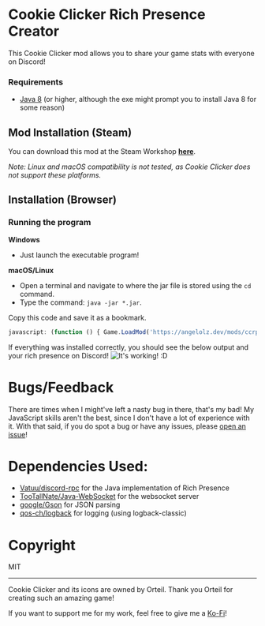 # Cookie Clicker Rich Presence Creator
This Cookie Clicker mod allows you to share your game stats with everyone on Discord!
### Requirements
- [Java 8](https://java.com/en/download/) (or higher, although the exe might prompt you to install Java 8 for some reason)


## Mod Installation (Steam)
You can download this mod at the Steam Workshop **[here](https://steamcommunity.com/sharedfiles/filedetails/?id=2708959340)**.

*Note: Linux and macOS compatibility is not tested, as Cookie Clicker does not support these platforms.*

## Installation (Browser)

### Running the program

**Windows**
- Just launch the executable program!

**macOS/Linux**
- Open a terminal and navigate to where the jar file is stored using the `cd` command.
- Type the command: `java -jar *.jar`.

Copy this code and save it as a bookmark.
```javascript
javascript: (function () { Game.LoadMod('https://angelolz.dev/mods/ccrpc/main.js?v1.3'); }());
```

If everything was installed correctly, you should see the below output and your rich presence on Discord!
![It's working! :D](https://i.imgur.com/JAIsMk4.png)

# Bugs/Feedback
There are times when I might've left a nasty bug in there, that's my bad! My JavaScript skills aren't the best, since I don't have a lot of experience with it. With that said, if you do spot a bug or have any issues, please [open an issue](https://github.com/angelolz1/CookieClickerRPC/issues)!

# Dependencies Used:
- [Vatuu/discord-rpc](https://github.com/Vatuu/discord-rpc) for the Java implementation of Rich Presence
- [TooTallNate/Java-WebSocket](https://github.com/TooTallNate/Java-WebSocket) for the websocket server
- [google/Gson](https://github.com/google/gson) for JSON parsing
- [qos-ch/logback](https://github.com/qos-ch/logback) for logging (using logback-classic)

# Copyright
MIT

---
Cookie Clicker and its icons are owned by Orteil. Thank you Orteil for creating such an amazing game!

If you want to support me for my work, feel free to give me a [Ko-Fi](https://ko-fi.com/angelolz)!
